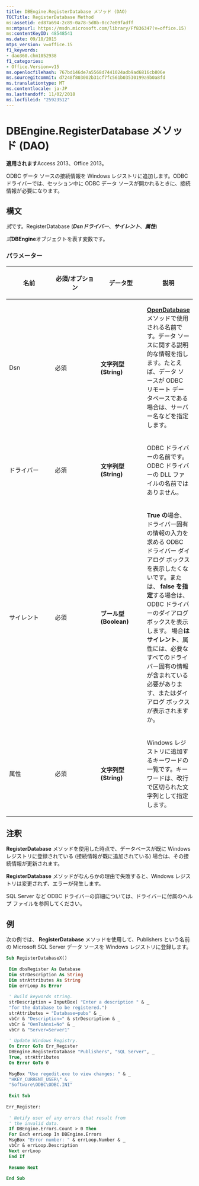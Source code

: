 ```yaml
---
title: DBEngine.RegisterDatabase メソッド (DAO)
TOCTitle: RegisterDatabase Method
ms:assetid: ed87a694-2c89-0a78-5d8b-0cc7e09fadff
ms:mtpsurl: https://msdn.microsoft.com/library/Ff836347(v=office.15)
ms:contentKeyID: 48548541
ms.date: 09/18/2015
mtps_version: v=office.15
f1_keywords:
- dao360.chm1052938
f1_categories:
- Office.Version=v15
ms.openlocfilehash: 767bd146de7a5568d7441024adb9ad6816cb806e
ms.sourcegitcommit: d7248f803002b31cf7fc561b03530199a9b0a8fd
ms.translationtype: MT
ms.contentlocale: ja-JP
ms.lasthandoff: 11/02/2018
ms.locfileid: "25923512"
---
```

# <a name="dbengineregisterdatabase-method-dao"></a>DBEngine.RegisterDatabase メソッド (DAO)


**適用されます**Access 2013、Office 2013。


ODBC データ ソースの接続情報を Windows レジストリに追加します。ODBC ドライバーでは、セッション中に ODBC データ ソースが開かれるときに、接続情報が必要になります。

## <a name="syntax"></a>構文

*式*です。RegisterDatabase (***Dsn******ドライバー***、***サイレント***、***属性***)

*式***DBEngine**オブジェクトを表す変数です。

### <a name="parameters"></a>パラメーター

<table>
<colgroup>
<col style="width: 25%" />
<col style="width: 25%" />
<col style="width: 25%" />
<col style="width: 25%" />
</colgroup>
<thead>
<tr class="header">
<th><p>名前</p></th>
<th><p>必須/オプション</p></th>
<th><p>データ型</p></th>
<th><p>説明</p></th>
</tr>
</thead>
<tbody>
<tr class="odd">
<td><p>Dsn</p></td>
<td><p>必須</p></td>
<td><p><strong>文字列型 (String)</strong></p></td>
<td><p><strong><a href="dbengine-opendatabase-method-dao.md">OpenDatabase</a></strong> メソッドで使用される名前です。データ ソースに関する説明的な情報を指します。たとえば、データ ソースが ODBC リモート データベースである場合は、サーバー名などを指定します。</p></td>
</tr>
<tr class="even">
<td><p>ドライバー</p></td>
<td><p>必須</p></td>
<td><p><strong>文字列型 (String)</strong></p></td>
<td><p>ODBC ドライバーの名前です。ODBC ドライバーの DLL ファイルの名前ではありません。</p></td>
</tr>
<tr class="odd">
<td><p>サイレント</p></td>
<td><p>必須</p></td>
<td><p><strong>ブール型 (Boolean)</strong></p></td>
<td><p><strong>True の</strong>場合、ドライバー固有の情報の入力を求める ODBC ドライバー ダイアログ ボックスを表示したくないです。または、 <strong>false を指定</strong>する場合は、ODBC ドライバーのダイアログ ボックスを表示します。 場合<strong>はサイレント</strong>、属性には、必要なすべてのドライバー固有の情報が含まれている必要があります、またはダイアログ ボックスが表示されますか。</p></td>
</tr>
<tr class="even">
<td><p>属性</p></td>
<td><p>必須</p></td>
<td><p><strong>文字列型 (String)</strong></p></td>
<td><p>Windows レジストリに追加するキーワードの一覧です。キーワードは、改行で区切られた文字列として指定します。</p></td>
</tr>
</tbody>
</table>


## <a name="remarks"></a>注釈

**RegisterDatabase** メソッドを使用した時点で、データベースが既に Windows レジストリに登録されている (接続情報が既に追加されている) 場合は、その接続情報が更新されます。

**RegisterDatabase** メソッドがなんらかの理由で失敗すると、Windows レジストリは変更されず、エラーが発生します。

SQL Server など ODBC ドライバーの詳細については、ドライバーに付属のヘルプ ファイルを参照してください。

## <a name="example"></a>例

次の例では、 **RegisterDatabase** メソッドを使用して、Publishers という名前の Microsoft SQL Server データ ソースを Windows レジストリに登録します。

```vb 
Sub RegisterDatabaseX() 
 
 Dim dbsRegister As Database 
 Dim strDescription As String 
 Dim strAttributes As String 
 Dim errLoop As Error 
 
 ' Build keywords string. 
 strDescription = InputBox( "Enter a description " & _ 
 "for the database to be registered.") 
 strAttributes = "Database=pubs" & _ 
 vbCr & "Description=" & strDescription & _ 
 vbCr & "OemToAnsi=No" & _ 
 vbCr & "Server=Server1" 
 
 ' Update Windows Registry. 
 On Error GoTo Err_Register 
 DBEngine.RegisterDatabase "Publishers", "SQL Server", _ 
 True, strAttributes 
 On Error GoTo 0 
 
 MsgBox "Use regedit.exe to view changes: " & _ 
 "HKEY_CURRENT_USER\" & _ 
 "Software\ODBC\ODBC.INI" 
 
 Exit Sub 
 
Err_Register: 
 
 ' Notify user of any errors that result from 
 ' the invalid data. 
 If DBEngine.Errors.Count > 0 Then 
 For Each errLoop In DBEngine.Errors 
 MsgBox "Error number: " & errLoop.Number & _ 
 vbCr & errLoop.Description 
 Next errLoop 
 End If 
 
 Resume Next 
 
End Sub 
 
```

